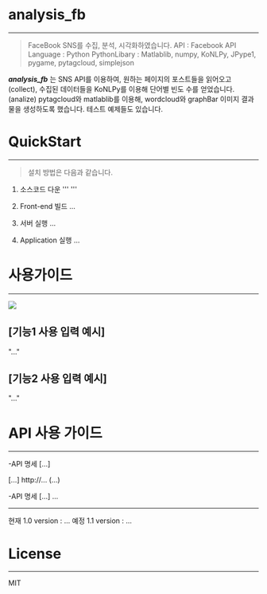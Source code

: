 # analysis_fb
---
> FaceBook SNS를 수집, 분석, 시각화하였습니다.
> API : Facebook API
> Language : Python
> PythonLibary : Matlablib, numpy, KoNLPy, JPype1, pygame, pytagcloud, simplejson


***analysis_fb*** 는 SNS API를 이용하여, 원하는 페이지의 포스트들을 읽어오고(collect), 수집된 데이터들을 KoNLPy를 이용해 단어별 빈도 수를 얻었습니다.(analize)
pytagcloud와 matlablib를 이용해, wordcloud와 graphBar 이미지 결과물을 생성하도록 했습니다. 테스트 예제들도 있습니다.

# QuickStart
-----
> 설치 방법은 다음과 같습니다.

1. 소스코드 다운
'''
'''

2. Front-end 빌드
...

3. 서버 실행
...



4. Application 실행
...




 # 사용가이드
---

![](https://storage.googleapis.com/...)


 ## [기능1 사용 입력 예시]
 "..."

 ## [기능2 사용 입력 예시]
 "..."





 # API 사용 가이드
 ---

 -API 명세 [...]


 [...]
 http://...
 (...)



 -API 명세 [...]
  ...


 ---------------------------------------------------------------------
 현재 1.0 version : ...
 예정 1.1 version : ...


# License
---
MIT
